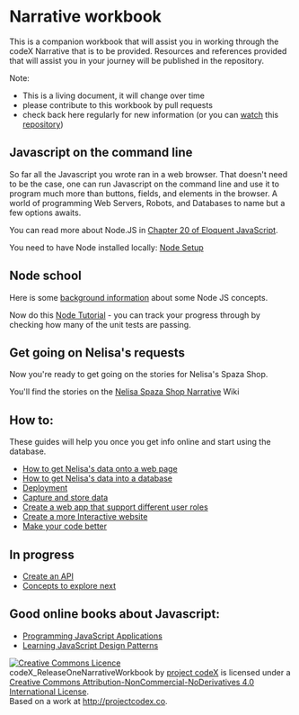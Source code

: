 # Narrative workbook

This is a companion workbook that will assist you in working through the codeX Narrative that is to be provided. Resources and references provided that will assist you in your journey will be published in the repository.

Note:

* This is a living document, it will change over time
* please contribute to this workbook by pull requests
* check back here regularly for new information  (or you can [watch](https://help.github.com/articles/watching-repositories/) this [repository](https://github.com/codex-academy/codeX_ReleaseOneNarrativeWorkbook))

## Javascript on the command line

So far all the Javascript you wrote ran in a web browser. That doesn't need to be the case, one can run Javascript on the command line and use it to program much more than buttons, fields, and elements in the browser. A world of programming Web Servers, Robots, and Databases to name but a few options awaits.

You can read more about Node.JS in [Chapter 20 of Eloquent JavaScript](http://eloquentjavascript.net/20_node.html).

You need to have Node installed locally: [Node Setup](NodeSetup.md)

## Node school

Here is some [background information](NodeBackground.md) about some Node JS concepts.

Now do this [Node Tutorial](node-tutorial/README.md) - you can track your progress through by checking how many of the unit tests are passing.

## Get going on Nelisa's requests

Now you're ready to get going on the stories for Nelisa's Spaza Shop.

You'll find the stories on the [Nelisa Spaza Shop Narrative](https://github.com/codex-academy/NelisaSpazaShopNarrative/wiki) Wiki

## How to:
These guides will help you once you get info online and start using the database.

* [How to get Nelisa's data onto a web page](./CreateOnlineReports.md)
* [How to get Nelisa's data into a database](./DataModellingAndPersistence.md)
* [Deployment](./Deployment.md)
* [Capture and store data](./StoringData.md)
* [Create a web app that support different user roles](./LoginAndUserRoles.md)
* [Create a more Interactive website](./MoreInterActive.md)
* [Make your code better](./CodeCleanupAndRefactor.md)

## In progress
* [Create an API](./CreateAPI.md)
* [Concepts to explore next](./ConceptsToExplore.md)

## Good online books about Javascript:

* [Programming JavaScript Applications](http://chimera.labs.oreilly.com/books/1234000000262/index.html)
* [Learning JavaScript Design Patterns](http://addyosmani.com/resources/essentialjsdesignpatterns/book/)
 

<a rel="license" href="http://creativecommons.org/licenses/by-nc-nd/4.0/"><img alt="Creative Commons Licence" style="border-width:0" src="https://i.creativecommons.org/l/by-nc-nd/4.0/88x31.png" /></a><br /><span xmlns:dct="http://purl.org/dc/terms/" property="dct:title">codeX_ReleaseOneNarrativeWorkbook</span> by <a xmlns:cc="http://creativecommons.org/ns#" href="project codeX" property="cc:attributionName" rel="cc:attributionURL">project codeX</a> is licensed under a <a rel="license" href="http://creativecommons.org/licenses/by-nc-nd/4.0/">Creative Commons Attribution-NonCommercial-NoDerivatives 4.0 International License</a>.<br />Based on a work at <a xmlns:dct="http://purl.org/dc/terms/" href="http://projectcodex.co" rel="dct:source">http://projectcodex.co</a>.

